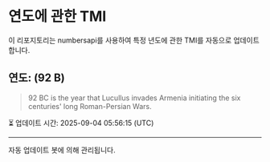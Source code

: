 
# 연도에 관한 TMI

이 리포지토리는 numbersapi를 사용하여 특정 년도에 관한 TMI를 자동으로 업데이트합니다.

## 연도: (92 B)
> 92 BC is the year that Lucullus invades Armenia initiating the six centuries' long Roman-Persian Wars.

⏳ 업데이트 시간: 2025-09-04 05:56:15 (UTC)

---
자동 업데이트 봇에 의해 관리됩니다.
